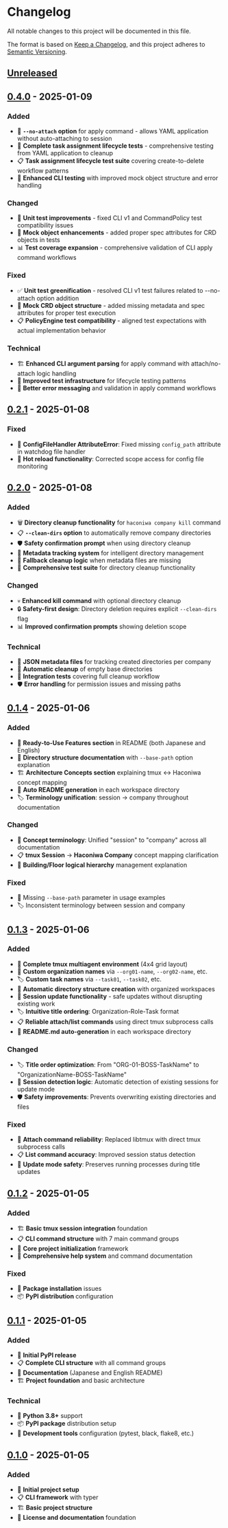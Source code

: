 # Changelog

All notable changes to this project will be documented in this file.

The format is based on [Keep a Changelog](https://keepachangelog.com/en/1.0.0/),
and this project adheres to [Semantic Versioning](https://semver.org/spec/v2.0.0.html).

## [Unreleased]

## [0.4.0] - 2025-01-09

### Added
- 🚀 **`--no-attach` option** for apply command - allows YAML application without auto-attaching to session
- 🧪 **Complete task assignment lifecycle tests** - comprehensive testing from YAML application to cleanup
- 📋 **Task assignment lifecycle test suite** covering create-to-delete workflow patterns
- 🔧 **Enhanced CLI testing** with improved mock object structure and error handling

### Changed
- 🧹 **Unit test improvements** - fixed CLI v1 and CommandPolicy test compatibility issues
- 🔧 **Mock object enhancements** - added proper spec attributes for CRD objects in tests
- 📊 **Test coverage expansion** - comprehensive validation of CLI apply command workflows

### Fixed
- ✅ **Unit test greenification** - resolved CLI v1 test failures related to --no-attach option addition
- 🔧 **Mock CRD object structure** - added missing metadata and spec attributes for proper test execution
- 📋 **PolicyEngine test compatibility** - aligned test expectations with actual implementation behavior

### Technical
- 🏗️ **Enhanced CLI argument parsing** for apply command with attach/no-attach logic handling
- 🧪 **Improved test infrastructure** for lifecycle testing patterns
- 📝 **Better error messaging** and validation in apply command workflows

## [0.2.1] - 2025-01-08

### Fixed
- 🐛 **ConfigFileHandler AttributeError**: Fixed missing `config_path` attribute in watchdog file handler
- 🔧 **Hot reload functionality**: Corrected scope access for config file monitoring

## [0.2.0] - 2025-01-08

### Added
- 🗑️ **Directory cleanup functionality** for `haconiwa company kill` command
- 📋 **`--clean-dirs` option** to automatically remove company directories
- 🛡️ **Safety confirmation prompt** when using directory cleanup
- 📄 **Metadata tracking system** for intelligent directory management
- 🔄 **Fallback cleanup logic** when metadata files are missing
- 🧪 **Comprehensive test suite** for directory cleanup functionality

### Changed
- 💀 **Enhanced kill command** with optional directory cleanup
- 🔒 **Safety-first design**: Directory deletion requires explicit `--clean-dirs` flag
- 📊 **Improved confirmation prompts** showing deletion scope

### Technical
- 📝 **JSON metadata files** for tracking created directories per company
- 🧹 **Automatic cleanup** of empty base directories
- 🧪 **Integration tests** covering full cleanup workflow
- 🛡️ **Error handling** for permission issues and missing paths

## [0.1.4] - 2025-01-06

### Added
- 📖 **Ready-to-Use Features section** in README (both Japanese and English)
- 📁 **Directory structure documentation** with `--base-path` option explanation
- 🏗️ **Architecture Concepts section** explaining tmux ↔ Haconiwa concept mapping
- 📄 **Auto README generation** in each workspace directory
- 🏷️ **Terminology unification**: session → company throughout documentation

### Changed
- 🔄 **Concept terminology**: Unified "session" to "company" across all documentation
- 📋 **tmux Session** → **Haconiwa Company** concept mapping clarification
- 🏢 **Building/Floor logical hierarchy** management explanation

### Fixed
- 📝 Missing `--base-path` parameter in usage examples
- 🏷️ Inconsistent terminology between session and company


## [0.1.3] - 2025-01-06

### Added
- 🚀 **Complete tmux multiagent environment** (4x4 grid layout)
- 🏢 **Custom organization names** via `--org01-name`, `--org02-name`, etc.
- 🏷️ **Custom task names** via `--task01`, `--task02`, etc.
- 📁 **Automatic directory structure creation** with organized workspaces
- 🔄 **Session update functionality** - safe updates without disrupting existing work
- 🏷️ **Intuitive title ordering**: Organization-Role-Task format
- 📋 **Reliable attach/list commands** using direct tmux subprocess calls
- 📄 **README.md auto-generation** in each workspace directory

### Changed
- 🏷️ **Title order optimization**: From "ORG-01-BOSS-TaskName" to "OrganizationName-BOSS-TaskName"
- 🔧 **Session detection logic**: Automatic detection of existing sessions for update mode
- 🛡️ **Safety improvements**: Prevents overwriting existing directories and files

### Fixed
- 🔗 **Attach command reliability**: Replaced libtmux with direct tmux subprocess calls
- 📋 **List command accuracy**: Improved session status detection
- 🔄 **Update mode safety**: Preserves running processes during title updates

## [0.1.2] - 2025-01-05

### Added
- 🏗️ **Basic tmux session integration** foundation
- 📋 **CLI command structure** with 7 main command groups
- 🎯 **Core project initialization** framework
- 📖 **Comprehensive help system** and command documentation

### Fixed
- 🔧 **Package installation** issues
- 📦 **PyPI distribution** configuration

## [0.1.1] - 2025-01-05

### Added
- 🚀 **Initial PyPI release**
- 📋 **Complete CLI structure** with all command groups
- 📖 **Documentation** (Japanese and English README)
- 🏗️ **Project foundation** and basic architecture

### Technical
- 🐍 **Python 3.8+** support
- 📦 **PyPI package** distribution setup
- 🔧 **Development tools** configuration (pytest, black, flake8, etc.)

## [0.1.0] - 2025-01-05

### Added
- 🎯 **Initial project setup**
- 📋 **CLI framework** with typer
- 🏗️ **Basic project structure**
- 📄 **License and documentation** foundation

[Unreleased]: https://github.com/dai-motoki/haconiwa/compare/v0.4.0...HEAD
[0.4.0]: https://github.com/dai-motoki/haconiwa/compare/v0.2.1...v0.4.0
[0.2.1]: https://github.com/dai-motoki/haconiwa/compare/v0.2.0...v0.2.1
[0.2.0]: https://github.com/dai-motoki/haconiwa/compare/v0.1.4...v0.2.0
[0.1.4]: https://github.com/dai-motoki/haconiwa/compare/v0.1.3...v0.1.4
[0.1.3]: https://github.com/dai-motoki/haconiwa/compare/v0.1.2...v0.1.3
[0.1.2]: https://github.com/dai-motoki/haconiwa/compare/v0.1.1...v0.1.2
[0.1.1]: https://github.com/dai-motoki/haconiwa/compare/v0.1.0...v0.1.1
[0.1.0]: https://github.com/dai-motoki/haconiwa/releases/tag/v0.1.0 